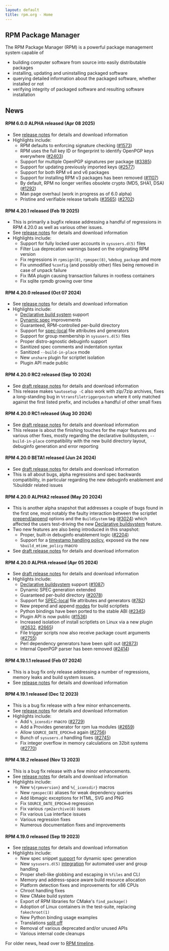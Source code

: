 ```yaml
---
layout: default
title: rpm.org - Home
---
```

## RPM Package Manager

The RPM Package Manager (RPM) is a powerful package management system
capable of

* building computer software from source into easily distributable
  packages
* installing, updating and uninstalling packaged software
* querying detailed information about the packaged software, whether
  installed or not
* verifying integrity of packaged software and resulting software installation

## News

#### RPM 6.0.0 ALPHA released (Apr 08 2025)
* See [release notes](releases/6.0.0) for details and download information
* Highlights include:
    * RPM defaults to enforcing signature checking ([#1573](https://github.com/rpm-software-management/rpm/issues/1573))
    * RPM uses the full key ID or fingerprint to identify OpenPGP keys everywhere ([#2403](https://github.com/rpm-software-management/rpm/issues/2403))
    * Support for multiple OpenPGP signatures per package ([#3385](https://github.com/rpm-software-management/rpm/issues/3385))
    * Support for updating previously imported keys ([#2577](https://github.com/rpm-software-management/rpm/issues/2577))
    * Support for both RPM v4 and v6 packages
    * Support for installing RPM v3 packages has been removed ([#1107](https://github.com/rpm-software-management/rpm/issues/1107))
    * By default, RPM no longer verifies obsolete crypto (MD5, SHA1, DSA) ([#1292](https://github.com/rpm-software-management/rpm/issues/1292))
    * Man page overhaul (work in progress as of 6.0 alpha)
    * Pristine and verifiable release tarballs ([#3565](https://github.com/rpm-software-management/rpm/issues/3565)) ([#2702](https://github.com/rpm-software-management/rpm/issues/2702))

#### RPM 4.20.1 released (Feb 19 2025)
* This is primarily a bugfix release addressing a handful of regressions in RPM 4.20.0 as well as various other issues.
* See [release notes](wiki/Releases/4.20.1) for details and download information
* Highlights include:
    * Support for fully locked user accounts in `sysusers.d(5)` files
    * Filter Lua deprecation warnings based on the originating RPM version
    * Fix regressions in `rpmsign(8)`, `rpmspec(8)`, `%debug_package` and more
    * Fix unmodified `%config` (and possibly other) files being removed in case of unpack failure
    * Fix IMA plugin causing transaction failures in rootless containers
    * Fix sqlite rpmdb growing over time

#### RPM 4.20.0 released (Oct 07 2024)
* See [release notes](wiki/Releases/4.20.0) for details and download information
* Highlights include:
    * [Declarative build system](https://rpm-software-management.github.io/rpm/manual/buildsystem.html) support
    * [Dynamic spec](https://rpm-software-management.github.io/rpm/manual/dynamic_specs.html) improvements
    * Guaranteed, RPM-controlled per-build directory
    * Support for [spec-local](https://rpm-software-management.github.io/rpm/manual/dependency_generators.html#using-file-attributes-in-their-own-package) file attributes and generators
    * Support for group membership in `sysusers.d(5)` files
    * Proper distro-agnostic debuginfo support
    * Sanitized spec comments and indentation syntax
    * Sanitized `--build-in-place` mode
    * New `unshare` plugin for scriptlet isolation
    * Plugin API made public

#### RPM 4.20.0 RC2 released (Sep 10 2024)
* See [draft release notes](wiki/Releases/4.20.0) for details and download information
* This release makes `%autosetup -C` also work with zip/7zip archives, fixes a
  long-standing bug in `%transfiletriggerpostun` where it only matched against
  the first listed prefix, and includes a handful of other small fixes

#### RPM 4.20.0 RC1 released (Aug 30 2024)
* See [draft release notes](wiki/Releases/4.20.0) for details and download information
* This release is about the finishing touches for the major features and
  various other fixes, mostly regarding the declarative buildsystem,
  `--build-in-place` compatibility with the new build directory layout,
  debuginfo generation and error reporting

#### RPM 4.20.0 BETA1 released (Jun 24 2024)
* See [draft release notes](wiki/Releases/4.20.0) for details and download information
* This is all about bugs, alpha regressions and spec backwards compatibility,
  in particular regarding the new debuginfo enablement and %builddir
  related issues

#### RPM 4.20.0 ALPHA2 released (May 20 2024)
* This is another alpha snapshot that addresses a couple of bugs found in the first one, most notably the faulty interaction between the scriptlet [prepend/append](https://rpm-software-management.github.io/rpm/manual/spec.html#build-scriptlets) options and the `BuildSystem` tag ([#3024](https://github.com/rpm-software-management/rpm/issues/3024)) which affected the users test-driving the new [Declarative buildsystem](https://rpm-software-management.github.io/rpm/manual/buildsystem.html) feature.
* Two new features are also being introduced in this snapshot:
    * Proper, built-in debuginfo enablement logic ([#2204](https://github.com/rpm-software-management/rpm/issues/2204))
    * Support for a [timestamp handling policy](https://rpm-software-management.github.io/rpm/manual/buildprocess.html#reproducability), exposed via the new `%build_mtime_policy` macro
* See [draft release notes](wiki/Releases/4.20.0) for details and download information

#### RPM 4.20.0 ALPHA released (Apr 05 2024)
* See [draft release notes](wiki/Releases/4.20.0) for details and download information
* Highlights include:
    * [Declarative buildsystem](https://rpm-software-management.github.io/rpm/manual/buildsystem.html) support ([#1087](https://github.com/rpm-software-management/rpm/issues/1087))
    * Dynamic SPEC generation extended
    * Guaranteed per-build directory ([#2078](https://github.com/rpm-software-management/rpm/issues/2078))
    * Support for [SPEC-local](https://rpm-software-management.github.io/rpm/manual/dependency_generators.html#using-file-attributes-in-their-own-package) file attributes and generators ([#782](https://github.com/rpm-software-management/rpm/issues/782))
    * New prepend and append [modes](https://rpm-software-management.github.io/rpm/manual/spec.html#build-scriptlets) for build scriptlets
    * Python bindings have been ported to the stable ABI ([#2345](https://github.com/rpm-software-management/rpm/issues/2345))
    * Plugin API is now public ([#1536](https://github.com/rpm-software-management/rpm/issues/1536))
    * Increased isolation of install scriptlets on Linux via a new plugin ([#2632](https://github.com/rpm-software-management/rpm/issues/2632), [#2665](https://github.com/rpm-software-management/rpm/issues/2665))
    * File trigger scripts now also receive package count arguments ([#2755](https://github.com/rpm-software-management/rpm/issues/2755))
    * Perl dependency generators have been split out ([#2873](https://github.com/rpm-software-management/rpm/issues/2873))
    * Internal OpenPGP parser has been removed ([#2414](https://github.com/rpm-software-management/rpm/issues/2414))

#### RPM 4.19.1.1 released (Feb 07 2024)
* This is a bug fix only release addressing a number of regressions, memory
  leaks and build system issues.
* See [release notes](wiki/Releases/4.19.1.1) for details and download information

#### RPM 4.19.1 released (Dec 12 2023)
* This is a bug fix release with a few minor enhancements.
* See [release notes](wiki/Releases/4.19.1) for details and download information
* Highlights include:
    * Add `%_iconsdir` macro ([#2729](https://github.com/rpm-software-management/rpm/pull/2729))
    * Add a Provides generator for rpm lua modules ([#2659](https://github.com/rpm-software-management/rpm/pull/2659))
    * Allow `SOURCE_DATE_EPOCH=0` again ([#2756](https://github.com/rpm-software-management/rpm/pull/2756))
    * Bunch of `sysusers.d` handling fixes ([#2745](https://github.com/rpm-software-management/rpm/pull/2745))
    * Fix integer overflow in memory calculations on 32bit systems ([#2770](https://github.com/rpm-software-management/rpm/pull/2770))

#### RPM 4.18.2 released (Nov 13 2023)
* This is a bug fix release with a few minor enhancements.
* See [release notes](wiki/Releases/4.18.2) for details and download information
* Highlights include:
    * New `%{rpmversion}` and `%{_iconsdir}` macros
    * New `rpmspec(8)` aliases for weak dependency queries
    * Add libmagic exceptions for HTML, SVG and PNG
    * Fix `SOURCE_DATE_EPOCH=0` regression
    * Fix various `rpm2archive(8)` issues
    * Fix various Lua interface issues
    * Various regression fixes
    * Numerous documentation fixes and improvements

#### RPM 4.19.0 released (Sep 19 2023)
* See [release notes](wiki/Releases/4.19.0) for details and download information
* Highlights include:
    * New spec snippet [support](https://rpm-software-management.github.io/rpm/manual/dynamic_specs.html) for dynamic spec generation
    * New `sysusers.d(5)` [integration](https://rpm-software-management.github.io/rpm/manual/users_and_groups.html) for automated user and group handling
    * Proper shell-like globbing and escaping in `%files` and CLI
    * Memory and address-space aware build resource allocation
    * Platform detection fixes and improvements for x86 CPUs
    * Chroot handling fixes
    * New CMake build system
    * Export of RPM libraries for CMake's `find_package()`
    * Adoption of Linux containers in the test-suite, replacing `fakechroot(1)`
    * New Python binding usage examples
    * Translations [split off](https://github.com/rpm-software-management/rpm-l10n/)
    * Removal of various deprecated and/or unused APIs
    * Various internal code cleanups

For older news, head over to [RPM timeline](timeline.html).
